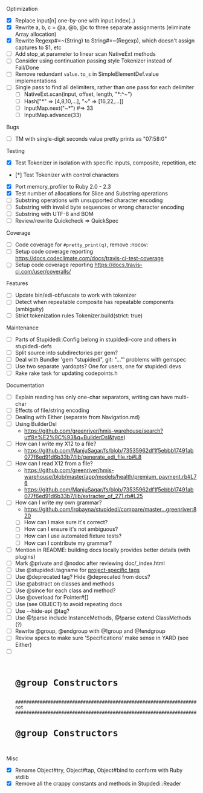 Optimization
* [x] Replace input[n] one-by-one with input.index(..)
* [x] Rewrite a, b, c = @a, @b, @c to three separate assignments (eliminate Array allocation)
* [x] Rewrite Regexp#=~(String) to String#=~(Regexp), which doesn't assign captures to \$1, etc
* [ ] Add stop_at parameter to linear scan NativeExt methods
* [ ] Consider using continuation passing style Tokenizer instead of Fail/Done
* [ ] Remove redundant `value.to_s` in SimpleElementDef.value implementations
* [ ] Single pass to find all delimiters, rather than one pass for each delimiter
  * [ ] NativeExt.scan(input, offset, length, "*:^~")
  * [ ] Hash["*" => [4,8,10,...], "~" => [16,22,...]]
  * [ ] InputMap.next("~*")  #=> 33
  * [ ] InputMap.advance(33)

Bugs
* [ ] TM with single-digit seconds value pretty prints as "07:58:0"

Testing
* [x] Test Tokenizer in isolation with specific inputs, composite, repetition, etc
* [*] Test Tokenizer with control characters
* [x] Port memory_profiler to Ruby 2.0 - 2.3
* [x] Test number of allocations for Slice and Substring operations
* [ ] Substring operations with unsupported character encoding
* [ ] Substring with invalid byte sequences or wrong character encoding
* [ ] Substring with UTF-8 and BOM
* [ ] Review/rewrite Quickcheck => QuickSpec

Coverage
* [ ] Code coverage for `#pretty_print(q)`, remove :nocov:
* [ ] Setup code coverage reporting https://docs.codeclimate.com/docs/travis-ci-test-coverage
* [ ] Setup code coverage reporting https://docs.travis-ci.com/user/coveralls/

Features
* [ ] Update bin/edi-obfuscate to work with tokenizer
* [ ] Detect when repeatable composite has repeatable components (ambiguity)
* [ ] Strict tokenization rules Tokenizer.build(strict: true)

Maintenance
* [ ] Parts of Stupidedi::Config belong in stupidedi-core and others in stupidedi-defs
* [ ] Split source into subdirectories per gem?
* [ ] Deal with Bundler 'gem "stupidedi", git: "..."' problems with gemspec
* [ ] Use two separate .yardopts? One for users, one for stupidedi devs
* [ ] Rake rake task for updating codepoints.h

Documentation
* [ ] Explain reading has only one-char separators, writing can have multi-char
* [ ] Effects of file/string encoding
* [ ] Dealing with Either (separate from Navigation.md)
* [ ] Using BuilderDsl
  - https://github.com/greenriver/hmis-warehouse/search?utf8=%E2%9C%93&q=BuilderDsl&type)
* [ ] How can I write my X12 to a file?
  - https://github.com/ManjuSagar/fs/blob/73535962df1f5ebbb17491ab077f6ed91d6b33b7/lib/generate_edi_file.rb#L8
* [ ] How can I read X12 from a file?
  - https://github.com/greenriver/hmis-warehouse/blob/master/app/models/health/premium_payment.rb#L76
  - https://github.com/ManjuSagar/fs/blob/73535962df1f5ebbb17491ab077f6ed91d6b33b7/lib/extracter_of_271.rb#L25
* [ ] How can I write my own grammar?
  - https://github.com/irobayna/stupidedi/compare/master...greenriver:820
  * [ ] How can I make sure it's correct?
  * [ ] How can I ensure it's not ambiguous?
  * [ ] How can I use automated fixture tests?
  * [ ] How can I contribute my grammar?
* [ ] Mention in README: building docs locally provides better details (with plugins)
* [ ] Mark @private and @nodoc after reviewing doc/_index.html
* [ ] Use @stupidedi.tagname for [project-specific tags](https://www.rubydoc.info/gems/yard/file/docs/Tags.md#Adding_Custom_Tags)
* [ ] Use @deprecated tag? Hide @deprecated from docs?
* [ ] Use @abstract on classes and methods
* [ ] Use @since <version> for each class and method?
* [ ] Use @overload for Pointer#[]
* [ ] Use (see OBJECT) to avoid repeating docs
* [ ] Use --hide-api @tag?
* [ ] Use @!parse include InstanceMethods, @!parse extend ClassMethods (?)
* [ ] Rewrite @group, @endgroup with @!group and @!endgroup
* [ ] Review specs to make sure 'Specifications' make sense in YARD (see Either)
* [ ] <code><pre>
    # @group Constructors
    #########################################################################
  not
    #########################################################################
    # @group Constructors
  </pre></code>

Misc
* [x] Rename Object#try, Object#tap, Object#bind to conform with Ruby stdlib
* [x] Remove all the crappy constants and methods in Stupdedi::Reader
